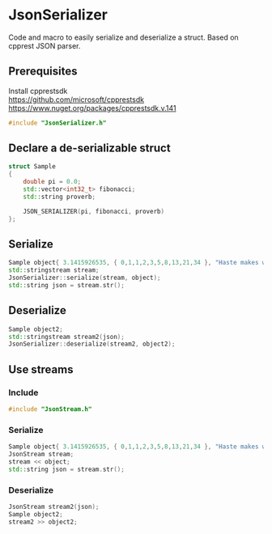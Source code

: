 # JsonSerializer
Code and macro to easily serialize and deserialize a struct. Based on cpprest JSON parser.

## Prerequisites

Install cpprestsdk  
https://github.com/microsoft/cpprestsdk  
https://www.nuget.org/packages/cpprestsdk.v.141

```cpp
#include "JsonSerializer.h"
```

## Declare a de-serializable struct

```cpp
struct Sample
{
	double pi = 0.0;
	std::vector<int32_t> fibonacci;
	std::string proverb;

	JSON_SERIALIZER(pi, fibonacci, proverb)
};
```

## Serialize

```cpp
Sample object{ 3.1415926535, { 0,1,1,2,3,5,8,13,21,34 }, "Haste makes waste" };
std::stringstream stream;
JsonSerializer::serialize(stream, object);
std::string json = stream.str();
```

## Deserialize

```cpp
Sample object2;
std::stringstream stream2(json);
JsonSerializer::deserialize(stream2, object2);
```

## Use streams

### Include
```cpp
#include "JsonStream.h"
```
### Serialize
```cpp
Sample object{ 3.1415926535, { 0,1,1,2,3,5,8,13,21,34 }, "Haste makes waste" };
JsonStream stream;
stream << object;
std::string json = stream.str();
```
### Deserialize
```cpp
JsonStream stream2(json);
Sample object2;
stream2 >> object2;
```

